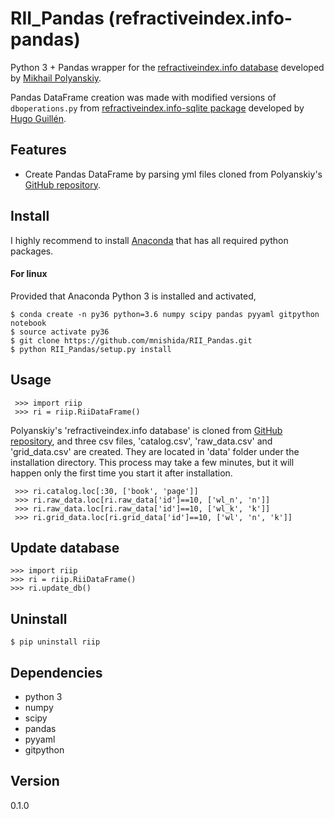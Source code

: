 # RII_Pandas (refractiveindex.info-pandas)
Python 3 + Pandas wrapper for the [refractiveindex.info database](http://refractiveindex.info/) developed by [Mikhail Polyanskiy](https://github.com/polyanskiy).

Pandas DataFrame creation was made with modified versions of `dboperations.py` from [refractiveindex.info-sqlite package](https://github.com/HugoGuillen/refractiveindex.info-sqlite) developed by [Hugo Guillén](https://github.com/HugoGuillen).

## Features
- Create Pandas DataFrame by parsing yml files cloned from Polyanskiy's  [GitHub repository](https://github.com/polyanskiy/refractiveindex.info-database).

## Install
I highly recommend to install [Anaconda](https://www.continuum.io/downloads) that has all required python packages.

#### For linux
Provided that Anaconda Python 3 is installed and activated,
```
$ conda create -n py36 python=3.6 numpy scipy pandas pyyaml gitpython notebook
$ source activate py36
$ git clone https://github.com/mnishida/RII_Pandas.git
$ python RII_Pandas/setup.py install
```

## Usage
```
 >>> import riip
 >>> ri = riip.RiiDataFrame()
```  
Polyanskiy's 'refractiveindex.info database' is cloned from [GitHub repository](https://github.com/polyanskiy/refractiveindex.info-database),
and three csv files, 'catalog.csv', 'raw_data.csv' and 'grid_data.csv' are created.
They are located in 'data' folder under the installation directory.
This process may take a few minutes, but it will happen only the first time you start it after installation.
```
 >>> ri.catalog.loc[:30, ['book', 'page']]
 >>> ri.raw_data.loc[ri.raw_data['id']==10, ['wl_n', 'n']]  
 >>> ri.raw_data.loc[ri.raw_data['id']==10, ['wl_k', 'k']]
 >>> ri.grid_data.loc[ri.grid_data['id']==10, ['wl', 'n', 'k']]
```

## Update database
```
>>> import riip
>>> ri = riip.RiiDataFrame()  
>>> ri.update_db()  
```

## Uninstall
```
$ pip uninstall riip
```

## Dependencies
- python 3
- numpy
- scipy
- pandas
- pyyaml
- gitpython

## Version
0.1.0
